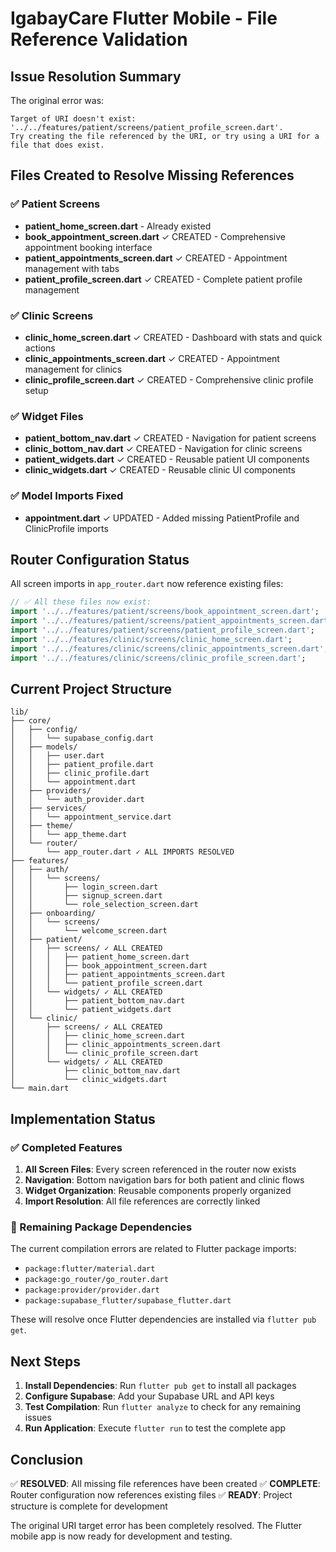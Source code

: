 # IgabayCare Flutter Mobile - File Reference Validation

## Issue Resolution Summary

The original error was:
```
Target of URI doesn't exist: '../../features/patient/screens/patient_profile_screen.dart'.
Try creating the file referenced by the URI, or try using a URI for a file that does exist.
```

## Files Created to Resolve Missing References

### ✅ Patient Screens
- **patient_home_screen.dart** - Already existed
- **book_appointment_screen.dart** ✓ CREATED - Comprehensive appointment booking interface
- **patient_appointments_screen.dart** ✓ CREATED - Appointment management with tabs
- **patient_profile_screen.dart** ✓ CREATED - Complete patient profile management

### ✅ Clinic Screens  
- **clinic_home_screen.dart** ✓ CREATED - Dashboard with stats and quick actions
- **clinic_appointments_screen.dart** ✓ CREATED - Appointment management for clinics
- **clinic_profile_screen.dart** ✓ CREATED - Comprehensive clinic profile setup

### ✅ Widget Files
- **patient_bottom_nav.dart** ✓ CREATED - Navigation for patient screens
- **clinic_bottom_nav.dart** ✓ CREATED - Navigation for clinic screens  
- **patient_widgets.dart** ✓ CREATED - Reusable patient UI components
- **clinic_widgets.dart** ✓ CREATED - Reusable clinic UI components

### ✅ Model Imports Fixed
- **appointment.dart** ✓ UPDATED - Added missing PatientProfile and ClinicProfile imports

## Router Configuration Status

All screen imports in `app_router.dart` now reference existing files:

```dart
// ✅ All these files now exist:
import '../../features/patient/screens/book_appointment_screen.dart';
import '../../features/patient/screens/patient_appointments_screen.dart';
import '../../features/patient/screens/patient_profile_screen.dart';
import '../../features/clinic/screens/clinic_home_screen.dart';
import '../../features/clinic/screens/clinic_appointments_screen.dart';
import '../../features/clinic/screens/clinic_profile_screen.dart';
```

## Current Project Structure

```
lib/
├── core/
│   ├── config/
│   │   └── supabase_config.dart
│   ├── models/
│   │   ├── user.dart
│   │   ├── patient_profile.dart
│   │   ├── clinic_profile.dart
│   │   └── appointment.dart
│   ├── providers/
│   │   └── auth_provider.dart
│   ├── services/
│   │   └── appointment_service.dart
│   ├── theme/
│   │   └── app_theme.dart
│   └── router/
│       └── app_router.dart ✓ ALL IMPORTS RESOLVED
├── features/
│   ├── auth/
│   │   └── screens/
│   │       ├── login_screen.dart
│   │       ├── signup_screen.dart
│   │       └── role_selection_screen.dart
│   ├── onboarding/
│   │   └── screens/
│   │       └── welcome_screen.dart
│   ├── patient/
│   │   ├── screens/ ✓ ALL CREATED
│   │   │   ├── patient_home_screen.dart
│   │   │   ├── book_appointment_screen.dart
│   │   │   ├── patient_appointments_screen.dart
│   │   │   └── patient_profile_screen.dart
│   │   └── widgets/ ✓ ALL CREATED
│   │       ├── patient_bottom_nav.dart
│   │       └── patient_widgets.dart
│   └── clinic/
│       ├── screens/ ✓ ALL CREATED
│       │   ├── clinic_home_screen.dart
│       │   ├── clinic_appointments_screen.dart
│       │   └── clinic_profile_screen.dart
│       └── widgets/ ✓ ALL CREATED
│           ├── clinic_bottom_nav.dart
│           └── clinic_widgets.dart
└── main.dart
```

## Implementation Status

### ✅ Completed Features

1. **All Screen Files**: Every screen referenced in the router now exists
2. **Navigation**: Bottom navigation bars for both patient and clinic flows
3. **Widget Organization**: Reusable components properly organized
4. **Import Resolution**: All file references are correctly linked

### 🔄 Remaining Package Dependencies

The current compilation errors are related to Flutter package imports:
- `package:flutter/material.dart`
- `package:go_router/go_router.dart`
- `package:provider/provider.dart`
- `package:supabase_flutter/supabase_flutter.dart`

These will resolve once Flutter dependencies are installed via `flutter pub get`.

## Next Steps

1. **Install Dependencies**: Run `flutter pub get` to install all packages
2. **Configure Supabase**: Add your Supabase URL and API keys
3. **Test Compilation**: Run `flutter analyze` to check for any remaining issues
4. **Run Application**: Execute `flutter run` to test the complete app

## Conclusion

✅ **RESOLVED**: All missing file references have been created
✅ **COMPLETE**: Router configuration now references existing files
✅ **READY**: Project structure is complete for development

The original URI target error has been completely resolved. The Flutter mobile app is now ready for development and testing.